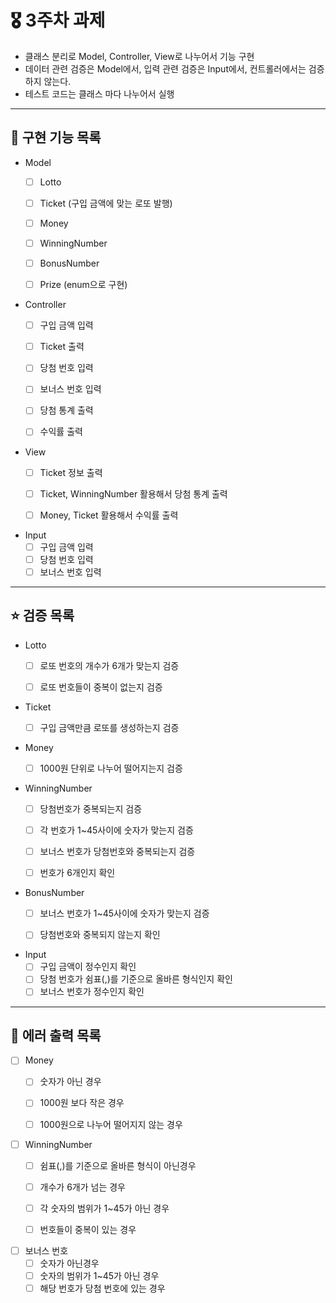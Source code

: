 # 🎖️ 3주차 과제
- 클래스 분리로 Model, Controller, View로 나누어서 기능 구현
- 데이터 관련 검증은 Model에서, 입력 관련 검증은 Input에서, 컨트롤러에서는 검증하지 않는다.
- 테스트 코드는 클래스 마다 나누어서 실행

---
## 🚀 구현 기능 목록

- Model 
  - [ ] Lotto
  - [ ] Ticket (구입 금액에 맞는 로또 발행)
  - [ ] Money
  - [ ] WinningNumber
  - [ ] BonusNumber
  - [ ] Prize (enum으로 구현)


- Controller
  - [ ] 구입 금액 입력
  - [ ] Ticket 출력
  - [ ] 당첨 번호 입력
  - [ ] 보너스 번호 입력
  - [ ] 당첨 통계 출력
  - [ ] 수익률 출력


- View
  - [ ] Ticket 정보 출력
  - [ ] Ticket, WinningNumber 활용해서 당첨 통계 출력
  - [ ] Money, Ticket 활용해서 수익률 출력


- Input
  - [ ] 구입 금액 입력
  - [ ] 당첨 번호 입력
  - [ ] 보너스 번호 입력
    
---
## ⭐️ 검증 목록
- Lotto
  - [ ] 로또 번호의 개수가 6개가 맞는지 검증
  - [ ] 로또 번호들이 중복이 없는지 검증


- Ticket
  - [ ] 구입 금액만큼 로또를 생성하는지 검증
  

- Money
  - [ ] 1000원 단위로 나누어 떨어지는지 검증


- WinningNumber
  - [ ] 당첨번호가 중복되는지 검증
  - [ ] 각 번호가 1~45사이에 숫자가 맞는지 검증
  - [ ] 보너스 번호가 당첨번호와 중복되는지 검증
  - [ ] 번호가 6개인지 확인
  

- BonusNumber
  - [ ] 보너스 번호가 1~45사이에 숫자가 맞는지 검증
  - [ ] 당첨번호와 중복되지 않는지 확인


- Input
  - [ ] 구입 금액이 정수인지 확인
  - [ ] 당첨 번호가 쉼표(,)를 기준으로 올바른 형식인지 확인
  - [ ] 보너스 번호가 정수인지 확인

---
## 🚨 에러 출력 목록
- [ ] Money
    - [ ] 숫자가 아닌 경우
    - [ ] 1000원 보다 작은 경우
    - [ ] 1000원으로 나누어 떨어지지 않는 경우


- [ ] WinningNumber
    - [ ] 쉼표(,)를 기준으로 올바른 형식이 아닌경우
    - [ ] 개수가 6개가 넘는 경우
    - [ ] 각 숫자의 범위가 1~45가 아닌 경우
    - [ ] 번호들이 중복이 있는 경우


- [ ] 보너스 번호
    - [ ] 숫자가 아닌경우
    - [ ] 숫자의 범위가 1~45가 아닌 경우
    - [ ] 해당 번호가 당첨 번호에 있는 경우
